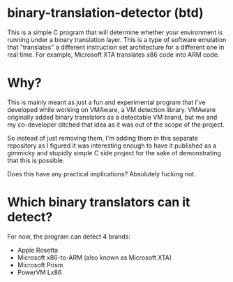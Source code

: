 # binary-translation-detector (btd)
This is a simple C program that will determine whether your environment is running under a binary translation layer. This is a type of software emulation that "translates" a different instruction set architecture for a different one in real time. For example, Microsoft XTA translates x86 code into ARM code. 


# Why?
This is mainly meant as just a fun and experimental program that I've developed while working on VMAware, a VM detection library. VMAware originally added binary translators as a detectable VM brand, but me and my co-developer ditched that idea as it was out of the scope of the project. 

So instead of just removing them, I'm adding them in this separate repository as I figured it was interesting enough to have it published as a gimmicky and stupidly simple C side project for the sake of demonstrating that this is possible.

Does this have any practical implications? Absolutely fucking not.


# Which binary translators can it detect?
For now, the program can detect 4 brands:
 - Apple Rosetta
 - Microsoft x86-to-ARM (also known as Microsoft XTA)
 - Microsoft Prism
 - PowerVM Lx86
